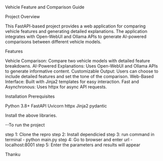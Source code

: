 Vehicle Feature and Comparison Guide

Project Overview

This FastAPI-based project provides a web application for comparing vehicle features and generating detailed explanations. The application integrates with Open-WebUI and Ollama APIs to generate AI-powered comparisons between different vehicle models.

Features

Vehicle Comparison: Compare two vehicle models with detailed feature breakdowns.
AI-Powered Explanations: Uses Open-WebUI and Ollama APIs to generate informative content.
Customizable Output: Users can choose to include detailed features and set the tone of the comparison.
Web-Based Interface: Built with Jinja2 templates for easy interaction.
Fast and Asynchronous: Uses httpx for async API requests.

Installation
Prerequisites

Python 3.8+
FastAPI
Uvicorn
httpx
Jinja2
pydantic

Install the above libraries.

--To run the project 

step 1: Clone the repro
step 2: Install dependicied
step 3: run command in terminal - python main.py
step 4: Go to browser and enter url - localhost:8001
step 5: Enter the parameters and results will appear


Thanku
